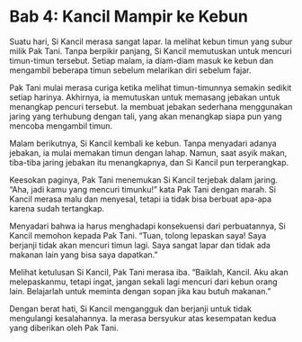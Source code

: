 # Bab 4: Kancil Mampir ke Kebun

Suatu hari, Si Kancil merasa sangat lapar. Ia melihat kebun timun yang subur milik Pak Tani. Tanpa berpikir panjang, Si Kancil memutuskan untuk mencuri timun-timun tersebut. Setiap malam, ia diam-diam masuk ke kebun dan mengambil beberapa timun sebelum melarikan diri sebelum fajar.

Pak Tani mulai merasa curiga ketika melihat timun-timunnya semakin sedikit setiap harinya. Akhirnya, ia memutuskan untuk memasang jebakan untuk menangkap pencuri tersebut. Ia membuat jebakan sederhana menggunakan jaring yang terhubung dengan tali, yang akan menangkap siapa pun yang mencoba mengambil timun.

Malam berikutnya, Si Kancil kembali ke kebun. Tanpa menyadari adanya jebakan, ia mulai memakan timun dengan lahap. Namun, saat asyik makan, tiba-tiba jaring jebakan itu menangkapnya, dan Si Kancil pun terperangkap.

Keesokan paginya, Pak Tani menemukan Si Kancil terjebak dalam jaring. “Aha, jadi kamu yang mencuri timunku!” kata Pak Tani dengan marah. Si Kancil merasa malu dan menyesal, tetapi ia tidak bisa berbuat apa-apa karena sudah tertangkap.

Menyadari bahwa ia harus menghadapi konsekuensi dari perbuatannya, Si Kancil memohon kepada Pak Tani. “Tuan, tolong lepaskan saya! Saya berjanji tidak akan mencuri timun lagi. Saya sangat lapar dan tidak ada makanan lain yang bisa saya dapatkan.”

Melihat ketulusan Si Kancil, Pak Tani merasa iba. “Baiklah, Kancil. Aku akan melepaskanmu, tetapi ingat, jangan sekali lagi mencuri dari kebun orang lain. Belajarlah untuk meminta dengan sopan jika kau butuh makanan.”

Dengan berat hati, Si Kancil mengangguk dan berjanji untuk tidak mengulangi kesalahannya. Ia merasa bersyukur atas kesempatan kedua yang diberikan oleh Pak Tani.
